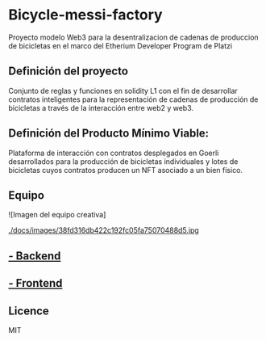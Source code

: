 # Bicycle-messi-factory
Proyecto modelo Web3 para la desentralizacion de cadenas de produccion de bicicletas en el marco del Etherium Developer Program de Platzi

## Definición del proyecto

Conjunto de reglas y funciones en solidity L1 con el fin de desarrollar contratos inteligentes para la representación de cadenas de producción de bicicletas a través de la interacción entre web2 y web3.

## Definición del Producto Mínimo Viable:

Plataforma de interacción con contratos desplegados en Goerli desarrollados para la producción de bicicletas individuales y lotes de bicicletas cuyos contratos producen un NFT asociado a un bien físico.

## Equipo

![Imagen del equipo creativa]

[./docs/images/38fd316db422c192fc05fa75070488d5.jpg](https://github.com/lucho-vitanza/bicycle-messi-factory/blob/main/docs/images/38fd316db422c192fc05fa75070488d5.jpg)

## [- Backend](backend)

## [- Frontend](frontend)

## Licence
MIT

